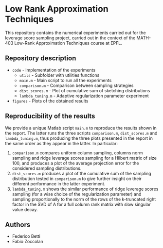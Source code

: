 # Low Rank Approximation Techniques
This repository contains the numerical experiments carried out for the leverage score sampling project, carried out in the context of the MATH-403 Low-Rank Approximation Techniques course at EPFL.

## Repository description
- `code` - Implementation of the experiments
  - `utils` - Subfolder with utilities functions
  - `main.m` - Main script to run all the experiments
  - `comparison.m` - Comparison between sampling strategies
  - `dist_scores.m` - Plot of cumulative sum of sketching distributions
  - `lambda_tuning.m` - Adaptive regularization parameter experiment
- `figures` - Plots of the obtained results
  
## Reproducibility of the results
We provide a unique Matlab script `main.m` to reproduce the results shown in the report. The latter runs the three scripts `comparison.m`, `dist_scores.m` and `lambda_tuning.m`, thus producing the three plots presented in the report in the same order as they appear in the latter. In particular:

1. `comparison.m` compares uniform column sampling, columns norm sampling and ridge leverage scores sampling for a Hilbert matrix of size 100, and produces a plot of the average projection error for the considered sampling distributions.
2. `dist_scores.m` produces a plot of the cumulative sum of the sampling distribution tested in `comparison.m` to give further insight on their different performance in the latter experiment.
3. `lambda_tuning.m` shows the similar performance of ridge leverage scores sampling (for a wise choice of the regularization parameter) and sampling proportionally to the norm of the rows of the k-truncated right factor in the SVD of A for a full column rank matrix with slow singular value decay.
  
## Authors
- Federico Betti
- Fabio Zoccolan
